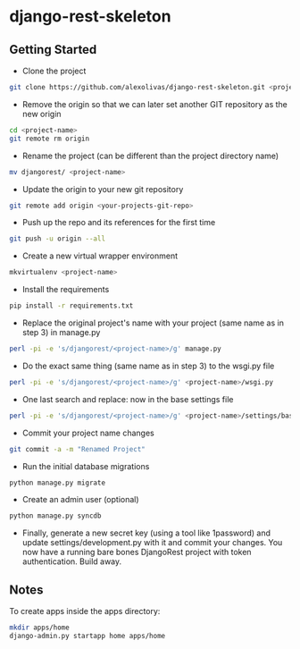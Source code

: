 # django-rest-skeleton

## Getting Started
* Clone the project
```bash
git clone https://github.com/alexolivas/django-rest-skeleton.git <project-name>
```

* Remove the origin so that we can later set another GIT repository as the new origin 
```bash
cd <project-name>
git remote rm origin
```

* Rename the project (can be different than the project directory name)
```bash
mv djangorest/ <project-name>
```

* Update the origin to your new git repository
```bash
git remote add origin <your-projects-git-repo>
```

* Push up the repo and its references for the first time
```bash
git push -u origin --all
```

* Create a new virtual wrapper environment
```bash
mkvirtualenv <project-name>
```

* Install the requirements
```bash
pip install -r requirements.txt
```

* Replace the original project's name with your project (same name as in step 3) in manage.py
```bash
perl -pi -e 's/djangorest/<project-name>/g' manage.py 
```

* Do the exact same thing (same name as in step 3) to the wsgi.py file
```bash
perl -pi -e 's/djangorest/<project-name>/g' <project-name>/wsgi.py
```

* One last search and replace: now in the base settings file
```bash
perl -pi -e 's/djangorest/<project-name>/g' <project-name>/settings/base.py
```

* Commit your project name changes
```bash
git commit -a -m "Renamed Project"
```

* Run the initial database migrations
```bash
python manage.py migrate
```

* Create an admin user (optional)
```bash
python manage.py syncdb
```

* Finally, generate a new secret key (using a tool like 1password) and update settings/development.py with it 
and commit your changes. You now have a running bare bones DjangoRest project with token authentication. Build away.

## Notes
To create apps inside the apps directory:
```bash
mkdir apps/home
django-admin.py startapp home apps/home
```
